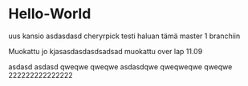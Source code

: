 # Hello-World
uus kansio asdasdasd
cheryrpick testi haluan tämä master 1 branchiin

Muokattu jo kjasasdasdasdsadsad
muokattu over lap 11.09


asdasd asdasd
qweqwe
qweqwe
asdasdqwe
qweqweqwe
qweqwe
222222222222222
